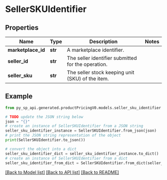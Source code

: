 # SellerSKUIdentifier


## Properties

Name | Type | Description | Notes
------------ | ------------- | ------------- | -------------
**marketplace_id** | **str** | A marketplace identifier. | 
**seller_id** | **str** | The seller identifier submitted for the operation. | 
**seller_sku** | **str** | The seller stock keeping unit (SKU) of the item. | 

## Example

```python
from py_sp_api.generated.productPricingV0.models.seller_sku_identifier import SellerSKUIdentifier

# TODO update the JSON string below
json = "{}"
# create an instance of SellerSKUIdentifier from a JSON string
seller_sku_identifier_instance = SellerSKUIdentifier.from_json(json)
# print the JSON string representation of the object
print(SellerSKUIdentifier.to_json())

# convert the object into a dict
seller_sku_identifier_dict = seller_sku_identifier_instance.to_dict()
# create an instance of SellerSKUIdentifier from a dict
seller_sku_identifier_from_dict = SellerSKUIdentifier.from_dict(seller_sku_identifier_dict)
```
[[Back to Model list]](../README.md#documentation-for-models) [[Back to API list]](../README.md#documentation-for-api-endpoints) [[Back to README]](../README.md)


